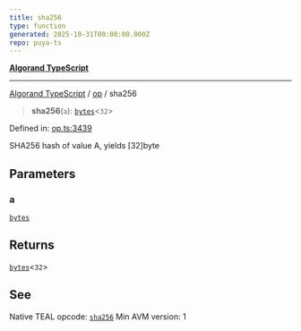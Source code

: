 ```yaml
---
title: sha256
type: function
generated: 2025-10-31T00:00:00.000Z
repo: puya-ts
---
```


[**Algorand TypeScript**](docs/_md/README)

---

[Algorand TypeScript](docs/_md/modules) / [op](/reference/algorand-typescript/api/op/readme/) / sha256

> **sha256**(`a`): [`bytes`](/reference/algorand-typescript/api/index/type-aliases/bytes/)\<`32`\>

Defined in: [op.ts:3439](https://github.com/algorandfoundation/puya-ts/blob/main/packages/algo-ts/src/op.ts#L3439)

SHA256 hash of value A, yields [32]byte

## Parameters

### a

[`bytes`](/reference/algorand-typescript/api/index/type-aliases/bytes/)

## Returns

[`bytes`](/reference/algorand-typescript/api/index/type-aliases/bytes/)\<`32`\>

## See

Native TEAL opcode: [`sha256`](https://dev.algorand.co/reference/algorand-teal/opcodes#sha256)
Min AVM version: 1
